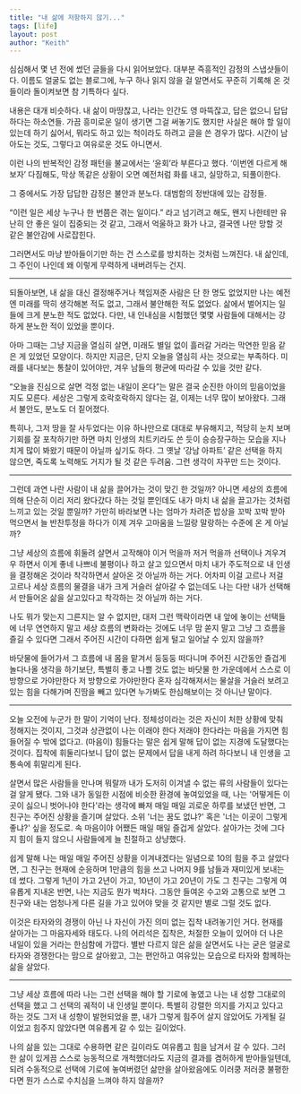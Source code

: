 ```yaml
---
title: "내 삶에 저항하지 않기..."
tags: [life]
layout: post
author: "Keith"
---
```


심심해서 몇 년 전에 썼던 글들을 다시 읽어보았다.
대부분 즉흥적인 감정의 스냅샷들이다. 이름도 얼굴도 없는 블로그에,
누구 하나 읽지 않을 걸 알면서도 꾸준히 기록해 온 것들이라
돌이켜보면 참 기특하다 싶다.

내용은 대개 비슷하다.
내 삶이 마땅찮고, 나라는 인간도 영 마뜩잖고,
답은 없으니 답답하다는 하소연들.
가끔 흥미로운 일이 생기면 그걸 써놓기도 했지만
사실은 해야 할 일이 있는데 하기 싫어서,
뭐라도 하고 있는 척이라도 하려고 글을 쓴 경우가 많다.
시간이 남아도는 것도, 그렇다고 여유로운 것도 아니면서.

이런 나의 반복적인 감정 패턴을
불교에서는 ‘윤회’라 부른다고 했다.
‘이번엔 다르게 해보자’ 다짐해도,
막상 똑같은 상황이 오면
예전처럼 화를 내고, 실망하고, 되풀이한다.

그 중에서도 가장 답답한 감정은
불안과 분노다.
대범함의 정반대에 있는 감정들.

“이런 일은 세상 누구나 한 번쯤은 겪는 일이다.”
라고 넘기려고 해도,
왠지 나한테만 유난히 안 좋은 일이 집중되는 것 같고,
그래서 억울하고 화가 나고,
결국엔 나만 망할 것 같은 불안감에 사로잡힌다.

그러면서도 마냥 받아들이기만 하는 건
스스로를 방치하는 것처럼 느껴진다.
내 삶인데, 그 주인이 나인데
왜 이렇게 무력하게 내버려두는 건지.

---

되돌아보면, 내 삶을 대신 결정해주거나 책임져준 사람은 단 한 명도 없었지만
나는 예전엔 미래를 딱히 생각해본 적도 없고, 그래서 불안해한 적도 없었다.
삶에서 벌어지는 일들에 크게 분노한 적도 없었다.
다만, 내 인내심을 시험했던 몇몇 사람들에 대해서는 강하게 분노한 적이 있었을 뿐이다.

아마 그때는 그냥 지금을 열심히 살면, 미래도 별일 없이 흘러갈 거라는
막연한 믿음 같은 게 있었던 모양이다.
하지만 지금은, 단지 오늘을 열심히 사는 것으로는 부족하다.
미래를 내다보는 통찰이 있어야만, 겨우 남들의 평균에 따라갈 수 있을 것만 같다.

“오늘을 진심으로 살면 걱정 없는 내일이 온다”는 말은
결국 순진한 아이의 믿음이었을지도 모른다.
세상은 그렇게 호락호락하지 않다는 걸, 이제는 너무 많이 보아왔다.
그래서 불안도, 분노도 더 짙어졌다.

특히나, 그저 땅을 잘 사두었다는 이유 하나만으로 대대로 부유해지고,
적당히 눈치 보며 기회를 잘 포착하기만 하면
마치 인생의 치트키라도 쓴 듯이 승승장구하는 모습을
지나치게 많이 봐왔기 때문이 아닐까 싶기도 하다.
그 옛날 ‘강남 아파트’ 같은 선택을 하지 않으면,
죽도록 노력해도 거지가 될 것 같은 두려움.
그런 생각이 자꾸만 드는 것이다.

---

그런데 과연 나란 사람이 내 삶을 끌어가는 것이 맞긴 한 것일까? 아니면 세상의 흐름에 의해 단순히 이리 저리 왔다갔다 하는 것일 뿐인데도
내가 마치 내 삶을 끌고가는 것처럼 느끼고 있는 것일 뿐일까? 가만히 바라보면 나는 엄마가 차려준 밥상을 꼬박 꼬박 받아 먹으면서
늘 반찬투정을 하다가 이제 겨우 고마움을 느낄랑 말랑하는 수준에 온 게 아닐까?

그냥 세상의 흐름에 휘둘려 살면서 고작해야 이거 먹을까 저거 먹을까 선택이나 겨우겨우 하면서 이게 좋네 나쁘네 불평이나 하고 살고 있으면서 마치 내가 주도적으로 내 인생을 결정해온 것이라 착각하면서 살아온 것 아닐까 하는 거다. 어차피 이걸 고르나 저걸 고르나 세상 흐름의 물결을 내가 크게 거슬러 살아갈 수 없는데도 나는 다만 내가 선택해서 만들어온 삶을 살고있다고 착각하는 것 아닐까 하는 거다. 

나도 뭐가 맞는지 그른지는 알 수 없지만, 대저 그런 맥락이라면 내 앞에 놓이는 선택들에 너무 연연하지 말고 세상 흐름의 변화라는 것에도 너무 맘 쏟지 말고 그냥 그 흐름을 즐길 수 있다면 그래서 주어진 시간이 다하면 쉽게 털고 일어날 수 있지 않을까? 

바닷물에 들어가서 그 흐름에 내 몸을 맡겨서 둥둥둥 떠다니며 주어진 시간동안 즐겁게 놀다나올 생각을 하기보단, 특별히 좋고 나쁠 것도 없는 바닷물 한 가운데에서 스스로 이 방향으로 가야만한다 저 방향으로 가야만한다 혼자 심각해져서는 물살을 거슬러 보려고 있는 힘을 다해가며 진땀을 빼고 있다면 누가봐도 한심해보이는 것 아니냔 말이다.

---

오늘 오전에 누군가 한 말이 기억이 난다. 정체성이라는 것은 자신이 처한 상황에 맞춰 정해지는 것이지, 그것과 상관없이 나는 이래야 한다 저래야 한다라는 마음을 가지면 힘들어질 수 밖에 없다고. (마음이) 힘들다는 말은 쉽게 말해 답이 없는 지경에 도달했다는 것이다. 집착에 휘둘리다보니 답이 없는 문제에서 답을 내게 하려 하다보니 내 인생을 고통속에 휘말리게 된다.

살면서 많은 사람들을 만나며 뭐랄까 내가 도저히 이겨낼 수 없는 류의 사람들이 있다는 걸 알게 됐다. 그와 내가 동일한 시점에 비슷한 환경에 놓여있었을 때, 나는 '어떻게든 이곳이 싫으니 벗어나야 한다'라는 생각에 빠져 매일 매일 괴로운 하루를 보냈던 반면, 그 친구는 주어진 상황을 즐기며 살았다. 소위 '너는 꿈도 없냐?' 혹은 '너는 이곳이 그렇게 좋냐?' 싶을 정도로. 속 마음이야 어쨌든 매일 매일 즐겁게 살았다. 살아가는 것에 그다지 힘이 들지 않으니 사람들에게 늘 친절하고 상냥했다.

쉽게 말해 나는 매일 매일 주어진 상황을 이겨내겠다는 일념으로 10의 힘을 주고 살았다면, 그 친구는 현재에 순응하며 1만큼의 힘을 쓰고 나머지 9를 남들과 재미있게 보내는 데 썼다. 그렇게 1년이 가고 2년이 가고, 10년이 가고 20년이 가도 그 친구는 그렇게 여유롭게 지내온 반면, 나는 지금도 뭔가 벅차다. 그동안 들여온 수고와 고통으로 보면 그 친구와 내는 엄청나게 다른 길을 가고 있어야 맞을 것 같지만 별로 그럴 것도 없다. 

이것은 타자와의 경쟁이 아닌 나 자신이 가진 의미 없는 집착 내려놓기인 거다. 현재를 살아가는 그 마음자세와 태도다. 나의 어리석은 집착은, 처절한 오늘이 있어야 더 나은 내일이 있을 거라는 한심함에 가깝다. 별반 다르지 않은 삶을 살면서도 나는 굳은 얼굴로 타자와 경쟁한다는 맘으로 살아왔고, 그는 편안하고 여유있는 모습으로 타자와 함께하는 삶을 살았다. 

---

그냥 세상 흐름에 따라 나는 그런 선택을 해야 할 기로에 놓였고 나는 내 성향 그대로의 선택을 했고 그 선택의 궤적이 내 인생일 뿐이다. 특별히 강렬한 의지를 가지고 있다고 하는 것도 그저 내 성향이 발현되었을 뿐, 내가 그렇게 힘주어 살지 않았어도 가게될 길이었고 힘주지 않았다면 여유롭게 갈 수 있는 길이었다.

나의 삶을 있는 그대로 수용하면 같은 길이라도 여유롭고 힘을 남겨서 갈 수 있다. 그러한 삶이 있게끔 스스로 능동적으로 개척했더라도 지금의 결과를 겸허하게 받아들일텐데, 되려 수동적으로 선택에 기로에 놓여버렸던 삶만을 살아왔음에도 이러쿵 저러쿵 불평한다면 뭔가 스스로 수치심을 느껴야 하지 않을까?